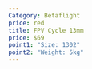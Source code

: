```yaml
---
Category: Betaflight
price: red
title: FPV Cycle 13mm
price: $69
point1: "Size: 1302"
point2: "Weight: 5kg"
---
```

